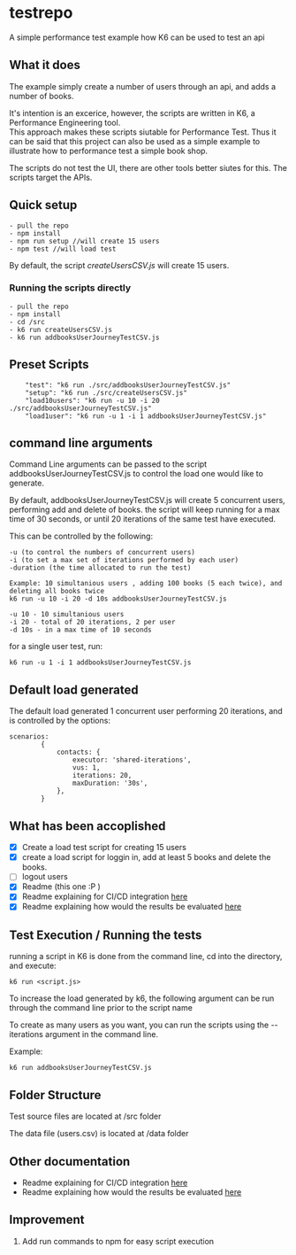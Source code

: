 # testrepo

A simple performance test example how K6 can be used to test an api

## What it does
The example simply create a number of users through an api, and adds a number of books.

It's intention is an excerice, however, the scripts are written in K6, a Performance Engineering tool.  
This approach makes these scripts siutable for Performance Test.   Thus it can be said that this project can also be used as a simple example to illustrate how to performance test a simple book shop. 

The scripts do not test the UI, there are other tools better siutes for this.  The scripts target the APIs.

## Quick setup
```
- pull the repo
- npm install
- npm run setup //will create 15 users
- npm test //will load test
```

By default, the script _createUsersCSV.js_ will create 15 users.


### Running the scripts directly
```
- pull the repo
- npm install
- cd /src
- k6 run createUsersCSV.js
- k6 run addbooksUserJourneyTestCSV.js
```

## Preset Scripts 
```
    "test": "k6 run ./src/addbooksUserJourneyTestCSV.js"
    "setup": "k6 run ./src/createUsersCSV.js"
    "load10users": "k6 run -u 10 -i 20 ./src/addbooksUserJourneyTestCSV.js"
    "load1user": "k6 run -u 1 -i 1 addbooksUserJourneyTestCSV.js"
```


## command line arguments

Command Line arguments can be passed to the script addbooksUserJourneyTestCSV.js to control the load one would like to generate.

By default, addbooksUserJourneyTestCSV.js will create 5 concurrent users, performing add and delete of books.  the script will keep running for a max time of 30 seconds, or until 20 iterations of the same test have executed.

This can be controlled by the following:
```
-u (to control the numbers of concurrent users)
-i (to set a max set of iterations performed by each user)
-duration (the time allocated to run the test)
```
```
Example: 10 simultanious users , adding 100 books (5 each twice), and deleting all books twice
k6 run -u 10 -i 20 -d 10s addbooksUserJourneyTestCSV.js
```
```
-u 10 - 10 simultanious users
-i 20 - total of 20 iterations, 2 per user
-d 10s - in a max time of 10 seconds
```

for a single user test, run:
```
k6 run -u 1 -i 1 addbooksUserJourneyTestCSV.js
```

## Default load generated

The default load generated 1 concurrent user performing 20 iterations, and is controlled by the options:

```
scenarios:
        {
            contacts: {
                executor: 'shared-iterations',
                vus: 1,
                iterations: 20,
                maxDuration: '30s',
            },
        }
```

## What has been accoplished

- [x] Create a load test script for creating 15 users
- [x] create a load script for loggin in, add at least 5 books and delete the books.
- [ ] logout users
- [x] Readme (this one :P )
- [x] Readme explaining for CI/CD integration [here](/READMECICD.md)
- [x] Readme explaining how would the results be evaluated [here](/READMEEVAL.md)

## Test Execution / Running the tests

running a script in K6 is done from the command line, cd into the directory, and execute:
```
k6 run <script.js>
```

To increase the load generated by k6, the following argument can be run through the command line prior to the script name


To create as many users as you want, you can run the scripts using the --iterations argument in the command line. 

Example:
```
k6 run addbooksUserJourneyTestCSV.js
```

## Folder Structure

Test source files are located at /src folder

The data file (users.csv) is located at /data folder

## Other documentation
- Readme explaining for CI/CD integration [here](/READMECICD.md)
- Readme explaining how would the results be evaluated [here](/READMEEVAL.md)

## Improvement

1. Add run commands to npm for easy script execution

